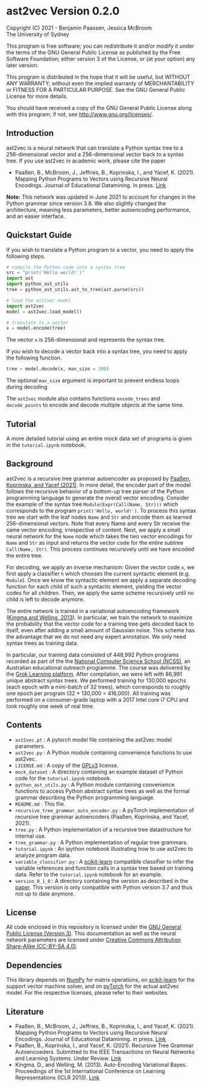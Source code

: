 # ast2vec Version 0.2.0

Copyright (C) 2021 - Benjamin Paassen, Jessica McBroom  
The University of Sydney

This program is free software; you can redistribute it and/or modify
it under the terms of the GNU General Public License as published by
the Free Software Foundation; either version 3 of the License, or
(at your option) any later version.

This program is distributed in the hope that it will be useful,
but WITHOUT ANY WARRANTY; without even the implied warranty of
MERCHANTABILITY or FITNESS FOR A PARTICULAR PURPOSE.  See the
GNU General Public License for more details.

You should have received a copy of the GNU General Public License
along with this program; if not, see <http://www.gnu.org/licenses/>.

## Introduction

ast2vec is a neural network that can translate a Python syntax tree to a
256-dimensional vector and a 256-dimensional vector back to a syntax tree.
If you use ast2vec in academic work, please cite the paper

* Paaßen, B., McBroom, J., Jeffries, B., Koprinska, I., and Yacef, K. (2021).
  Mapping Python Programs to Vectors using Recursive Neural Encodings.
  Journal of Educational Datamining. In press. [Link][paper]

**Note:** This network was updated in June 2021 to account for changes
in the Python grammar since version 3.8. We also slightly changed the
architecture, meaning less parameters, better autoencoding performance,
and an easier interface.

## Quickstart Guide

If you wish to translate a Python program to a vector, you need to apply the
following steps.

```python
# compile the Python code into a syntax tree
src = "print('Hello world!')"
import ast
import python_ast_utils
tree = python_ast_utils.ast_to_tree(ast.parse(src))

# load the ast2vec model
import ast2vec
model = ast2vec.load_model()

# translate to a vector
x = model.encode(tree)
```

The vector `x` is 256-dimensional and represents the syntax tree.

If you wish to decode a vector back into a syntax tree, you need to apply
the following function.

```python
tree = model.decode(x, max_size = 300)
```

The optional `max_size` argument is important to prevent endless loops during
decoding.

The `ast2vec` module also contains functions `encode_trees` and `decode_points`
to encode and decode multiple objects at the same time.

## Tutorial

A more detailed tutorial using an entire mock data set of programs is given in
the `tutorial.ipynb` notebook.

## Background

ast2vec is a recursive tree grammar autoencoder as proposed by [Paaßen, Koprinska, and Yacef (2021)][rtgae].
In more detail, the encoder part of the model
follows the recursive behavior of a bottom-up tree parser of the Python
programming language to generate the overall vector encoding. Consider the
example of the syntax tree `Module(Expr(Call(Name, Str)))` which corresponds
to the program `print('Hello, world!')`. To process this syntax tree we start
with the leaf nodes `Name` and `Str` and encode them as learned 256-dimensional
vectors. Note that every Name and every Str receive the same vector encoding,
irrespective of content. Next, we apply a small neural network for the `Name`
node which takes the two vector encodings for `Name` and `Str` as input and
returns the vector code for the entire subtree `Call(Name, Str)`. This process
continues recursively until we have encoded the entire tree.

For decoding, we apply an inverse mechanism: Given the vector code `x`, we
first apply a classifier `h` which chooses the current syntactic element
(e.g. `Module`). Once we know the syntactic element we apply a separate
decoding function for each child of such a syntactic element, yielding the
vector codes for all children. Then, we apply the same scheme recursively until
no child is left to decode anymore.

The entire network is trained in a variational autoencoding framework
([Kingma and Welling, 2013][Kin2013]). In particular, we train the network to
maximize the probability that the vector code for a training tree gets
decoded back to itself, even after adding a small amount of Gaussian noise.
This scheme has the advantage that we do not need any expert annotation. We
only need syntax trees as training data.

In particular, our training data consisted of 448,992 Python programs recorded
as part of the the [National Computer Science School (NCSS)][NCSS], an
Australian educational outreach programme. The course was delivered by the
[Grok Learning platform][grok]. After compilation, we were left with 86,991
unique abstract syntax trees. We performed training for 130,000 epochs (each
epoch with a mini-batch of 32 trees), which corresponds to roughly one epoch
per program (32 * 130,000 = 416,000).
All training was performed on a consumer-grade laptop with a 2017 Intel core
i7 CPU and took roughly one week of real time.

## Contents

* `ast2vec.pt` : A pytorch model file containing the ast2vec model parameters.
* `ast2vec.py` : A Python module containing convenience functions to use ast2vec.
* `LICENSE.md` : A copy of the [GPLv3][GPLv3] license.
* `mock_dataset` : A directory containing an example dataset of Python code for the `tutorial.ipynb` notebook.
* `python_ast_utils.py` : A Python module containing convenience functions to access Python abstract syntax trees as well as the formal grammar describing the Python programming language.
* `README.md` : This file.
* `recursive_tree_grammar_auto_encoder.py` : A pyTorch implementation of recursive tree grammar autoencoders (Paaßen, Koprinska, and Yacef, 2021).
* `tree.py` : A Python implementation of a recursive tree datastructure for internal use.
* `tree_grammar.py` : A Python implementation of regular tree grammars.
* `tutorial.ipynb` : An ipython notebook illustrating how to use ast2vec to analyze program data.
* `variable_classifier.py` : A [scikit-learn][sklearn] compatible classifier to infer the variable references and function calls in a syntax tree based on training data. Refer to the `tutorial.ipynb` notebook for an example.
* `version_0_1_0` : A directory containing the version as described in the [paper][paper]. This version is only compatible with Python version 3.7 and thus not up to date anymore.

## License

All code enclosed in this repository is licensed under the
[GNU General Public License (Version 3)][GPLv3]. This documentation as well as the
neural network parameters are licensed under [Creative Commons Attribution Share-Alike (CC-BY-SA 4.0)][CCBYSA].

## Dependencies

This library depends on [NumPy][np] for matrix operations, on
[scikit-learn][sklearn] for the support vector machine solver, and on
[pyTorch][torch] for the actual ast2vec model. For the respective licenses,
please refer to their websites.

## Literature

* Paaßen, B., McBroom, J., Jeffries, B., Koprinska, I., and Yacef, K. (2021). Mapping Python Programs to Vectors using Recursive Neural Encodings. Journal of Educational Datamining. in press. [Link][paper]
* Paaßen, B., Koprinska, I., and Yacef, K. (2021). Recursive Tree Grammar Autoencoeders. Submitted to the IEEE Transactions on Neural Networks and Learning Systems. Under Review. [Link][rtgae]
* Kingma, D., and Welling, M. (2013). Auto-Encoding Variational Bayes. Proceedings of the 1st International Conference on Learning Representations (ICLR 2013). [Link][Kin2013]

[NCSS]:https://ncss.edu.au "National Computer Science School (NCSS)"
[grok]:https://groklearning.com/challenge/ "Grok Learning platform"
[GPLv3]: https://www.gnu.org/licenses/gpl-3.0.en.html "The GNU General Public License Version 3"
[CCBYSA]:https://creativecommons.org/licenses/by-sa/4.0/ "Creative Commons Attribution 4.0 International (CC BY SA 4.0) License"
[np]: http://numpy.org/ "Numpy"
[sklearn]: https://scikit-learn.org/stable/ "Scikit-learn"
[torch]:https://pytorch.org/ "pyTorch"
[Kin2013]:https://arxiv.org/abs/1312.6114 "Kingma, D., and Welling, M. (2013). Auto-Encoding Variational Bayes. Proceedings of the 1st International Conference on Learning Representations (ICLR 2013)."
[rtgae]:https://arxiv.org/abs/2012.02097 "Paaßen, B., Koprinska, I., and Yacef, K. (2021). Recursive Tree Grammar Autoencoeders. Submitted to the IEEE Transactions on Neural Networks and Learning Systems. Under Review."
[paper]:https://educationaldatamining.org/EDM2021/virtual/static/pdf/EDM21_paper_J499.pdf "Paaßen, B., McBroom, J., Jeffries, B., Koprinska, I., and Yacef, K. (2021). Mapping Python Programs to Vectors using Recursive Neural Encodings. Journal of Educational Datamining. in press."
